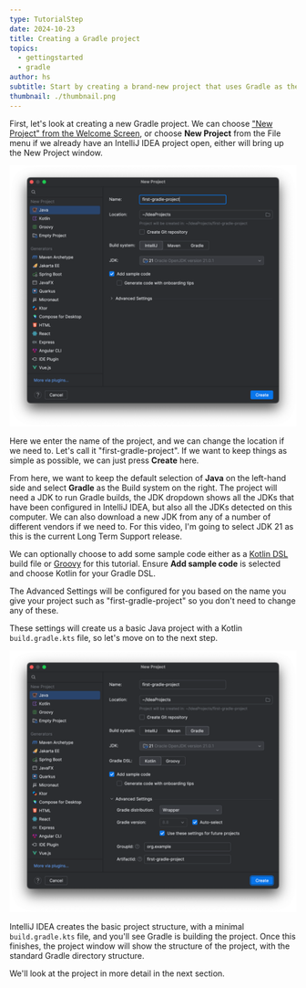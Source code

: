 ```yaml
---
type: TutorialStep
date: 2024-10-23
title: Creating a Gradle project
topics:
  - gettingstarted
  - gradle
author: hs
subtitle: Start by creating a brand-new project that uses Gradle as the build tool.
thumbnail: ./thumbnail.png
---
```


First, let's look at creating a new Gradle project. We can choose ["New Project" from the Welcome Screen](https://www.jetbrains.com/help/idea/new-project-wizard.html), or choose **New Project** from the File menu if we already have an IntelliJ IDEA project open, either will bring up the New Project window.

![New project window](./new-project.png)

Here we enter the name of the project, and we can change the location if we need to. Let's call it "first-gradle-project". If we want to keep things as simple as possible, we can just press **Create** here.

From here, we want to keep the default selection of **Java** on the left-hand side and select **Gradle** as the Build system on the right. The project will need a JDK to run Gradle builds, the JDK dropdown shows all the JDKs that have been configured in IntelliJ IDEA, but also all the JDKs detected on this computer. We can also download a new JDK from any of a number of different vendors if we need to. For this video, I'm going to select JDK 21 as this is the current Long Term Support release.

We can optionally choose to add some sample code either as a [Kotlin DSL](https://docs.gradle.org/current/userguide/kotlin_dsl.html) build file or [Groovy](https://groovy-lang.org/) for this tutorial. Ensure **Add sample code** is selected and choose Kotlin for your Gradle DSL.

The Advanced Settings will be configured for you based on the name you give your project such as "first-gradle-project" so you don't need to change any of these.

These settings will create us a basic Java project with a Kotlin `build.gradle.kts` file, so let's move on to the next step.

![Project name and details](./project-name.png)

IntelliJ IDEA creates the basic project structure, with a minimal `build.gradle.kts` file, and you'll see Gradle is building the project. Once this finishes, the project window will show the structure of the project, with the standard Gradle directory structure.

We'll look at the project in more detail in the next section.
